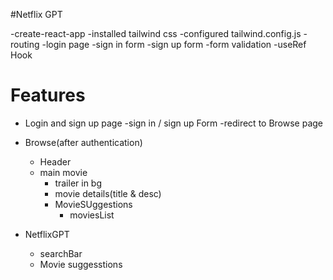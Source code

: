 #Netflix GPT

-create-react-app
-installed tailwind css
-configured tailwind.config.js
-routing
-login page
-sign in form
-sign up form
-form validation
-useRef Hook

# Features

- Login and sign up page
  -sign in / sign up Form
  -redirect to Browse page

- Browse(after authentication)
  - Header
  - main movie
    - trailer in bg
    - movie details(title & desc)
    - MovieSUggestions
      - moviesList
- NetflixGPT
  - searchBar
  - Movie suggesstions
